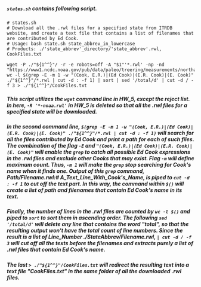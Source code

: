 ##### `states.sh` contains following script.  
```  
# states.sh  
# Download all the .rwl files for a specified state from ITRDB website, and create a text file that contains a list of filenames that are contributed by Ed Cook.  
# Usage: bash state.sh state_abbrev_in_lowercase  
# Products: ./'state_abbrev'_directory/'state_abbrev'.rwl, CookFiles.txt  

wget -P ./"${1^^}"/ -r -e robots=off -A "$1"'*.rwl' -np -nd "https://www1.ncdc.noaa.gov/pub/data/paleo/treering/measurements/northamerica/usa/"  
wc -l $(grep -E -m 1 -w "(Cook, E.R.)|(Ed Cook)|(E.R. Cook)|(E. Cook)" ./"${1^^}"/*.rwl | cut -d : -f 1) | sort | sed '/total/d' | cut -d / -f 3 > ./"${1^^}"/CookFiles.txt  
```  

##### This script utilizes the `wget` command line in HW_5, except the _reject list_. In here, `-R '*-noaa.rwl'` in HW_5 is deleted so that all the .rwl files for a specified state will be downloaded.  
##### In the second command line, `$(grep -E -m 1 -w "(Cook, E.R.)|(Ed Cook)|(E.R. Cook)|(E. Cook)" ./"${1^^}"/*.rwl | cut -d : -f 1)` will search for all the files contributed by Ed Cook and print a path for each of such files. The combination of the flag `-E` and `"(Cook, E.R.)|(Ed Cook)|(E.R. Cook)|(E. Cook)"` will enable the `grep` to catch all possible Ed Cook expressions in the .rwl files and exclude other Cooks that may exist. Flag `-m` will define _maximum count_. Thus, `-m 1` will make the `grep` stop searching for Cook's name when it finds one. Output of this `grep` command, _Path/Filename.rwl:# A_Text_Line_With_Cook's_Name_, is piped to `cut -d : -f 1` to cut off the text part. In this way, the command within `$()` will create a list of path and filenames that contain Ed Cook's name in its text.  
##### Finally, the number of lines in the .rwl files are counted by `wc -l $()` and piped to `sort` to sort them in ascending order. The following `sed '/total/d'` will delete any line that contains the word "total", so that the resulting output won't have the total count of line numbers. Since the result is a list of _Line_Number  ./StateAbbrev/Filename.rwl_, `| cut -d / -f 3` will cut off all the texts before the filenames and extracts purely a list of .rwl files that contain Ed Cook's name.  
##### The last `> ./"${1^^}"/CookFiles.txt` will redirect the resulting text into a text file "CookFiles.txt" in the same folder of all the downloaded .rwl files.  